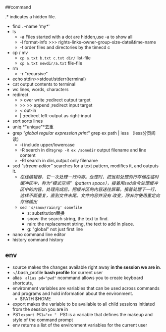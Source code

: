 ##command

 .\* indicates a hidden file.

- find . -name 'my*'
- ls 
	- -a Files started with a dot are hidden,use -a to show all
	- -l format-info >>> rights-links-owner-group-size-date&time-name
	- -t order files and directories by the timecd c
- cp / mv 
	- `cp a.txt b.txt c.txt dir/` list-file
	-  `cp a.txt newdir/a.txt` file-file
- rm 
	- -r "recursive"
- echo stdin>>stdout/stderr(terminal)
- cat output contents to terminal
- wc lines, words, characters
- redirect
	- \> over write ;redirect output target
	- \>> >> append ;redirect input target
	- < out-in
	- | ;redirect left-output as right-input
- sort sorts lines
- uniq  *"unique"*去重
- grep *"global regular expression print"* grep ex path | less   （less分页阅读）
	- -i include upper/lowercase
	- -R search in dirs`grep -R ex /somedir` output filename and line content
	- -Rl search in dirs,output only filename
- sed *"stream editor"* searches for a text pattern, modifies it, and outputs it.
	- *在线编辑器，它一次处理一行内容。处理时，把当前处理的行存储在临时缓冲区中，称为“模式空间”（pattern space），接着用sed命令处理缓冲区中的内容，处理完成后，把缓冲区的内容送往屏幕。接着处理下一行，这样不断重复，直到文件末尾。文件内容并没有 改变，除非你使用重定向存储输出*
	- `sed 's/snow/rain/g' somefile`
		- s: substitution替换
		- snow: the search string, the text to find.
		- rain: the replacement string, the text to add in place.
		- g: "global" not just first line
- nano command line editor
- history command history

## env

- source makes the changes available right away **in the session we are in**.
- ~/.bash_profile **bash profile** for current user
- alias ` alias pd="pwd"` ncommand allows you to create keyboard shortcuts, 
- environment variables are variables that can be used across commands and programs and hold information about the environment.
	- $PATH $HOME
- export makes the variable to be available to all child sessions initiated from the session you are in
- PS1 `export PS1=">> "	` PS1 is a variable that defines the makeup and style of the command prompt
- env returns a list of the environment variables for the current user
